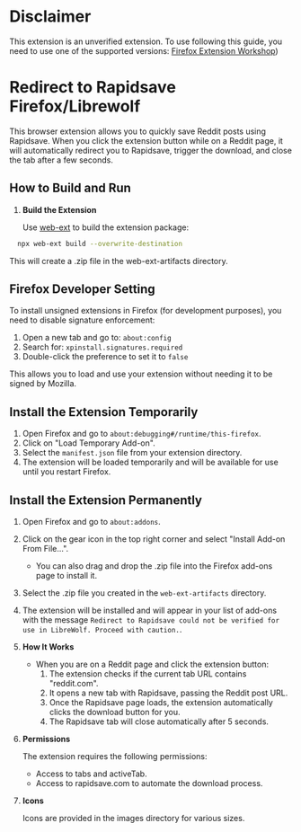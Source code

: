 # Disclaimer
This extension is an unverified extension. To use following this guide, you need to use one of the supported versions:
[Firefox Extension Workshop](https://extensionworkshop.com/documentation/publish/signing-and-distribution-overview/#signing-your-addons))


# Redirect to Rapidsave Firefox/Librewolf

This browser extension allows you to quickly save Reddit posts using Rapidsave. When you click the extension button while on a Reddit page, it will automatically redirect you to Rapidsave, trigger the download, and close the tab after a few seconds.

## How to Build and Run

1. **Build the Extension**

   Use [web-ext](https://github.com/mozilla/web-ext) to build the extension package:

 ```sh
   npx web-ext build --overwrite-destination
   ```

   This will create a .zip file in the web-ext-artifacts directory.

## Firefox Developer Setting

To install unsigned extensions in Firefox (for development purposes), you need to disable signature enforcement:

1. Open a new tab and go to: `about:config`
2. Search for: `xpinstall.signatures.required`
3. Double-click the preference to set it to `false`

This allows you to load and use your extension without needing it to be signed by Mozilla.

## Install the Extension Temporarily
1. Open Firefox and go to `about:debugging#/runtime/this-firefox`.
2. Click on "Load Temporary Add-on".
3. Select the `manifest.json` file from your extension directory.
4. The extension will be loaded temporarily and will be available for use until you restart Firefox.


## Install the Extension Permanently
1. Open Firefox and go to `about:addons`.
2. Click on the gear icon in the top right corner and select "Install Add-on From File...".
    - You can also drag and drop the .zip file into the Firefox add-ons page to install it.
3. Select the .zip file you created in the `web-ext-artifacts` directory.
4. The extension will be installed and will appear in your list of add-ons with the message ``Redirect to Rapidsave could not be verified for use in LibreWolf. Proceed with caution.``.

3. **How It Works**

   - When you are on a Reddit page and click the extension button:
     1. The extension checks if the current tab URL contains "reddit.com".
     2. It opens a new tab with Rapidsave, passing the Reddit post URL.
     3. Once the Rapidsave page loads, the extension automatically clicks the download button for you.
     4. The Rapidsave tab will close automatically after 5 seconds.

4. **Permissions**

   The extension requires the following permissions:

   - Access to tabs and activeTab.
   - Access to rapidsave.com to automate the download process.

5. **Icons**

   Icons are provided in the images directory for various sizes.
